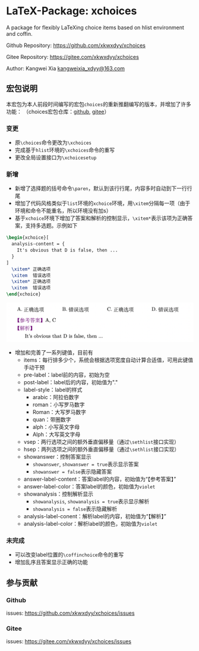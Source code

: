 # LaTeX-Package: xchoices

A package for flexibly LaTeXing choice items based on hlist environment and coffin.

Github Repository: https://github.com/xkwxdyy/xchoices

Gitee Repository: https://gitee.com/xkwxdyy/xchoices

Author: Kangwei Xia <kangweixia_xdyy@163.com>

## 宏包说明

本宏包为本人前段时间编写的宏包`choices`的重新推翻编写的版本，并增加了许多功能：
（choices宏包仓库：[github](https://github.com/xkwxdyy/xchoices), [gitee](https://gitee.com/xkwxdyy/xchoices)）

### 变更
- 原`\choices`命令更改为`\xchoices`
- 完成基于`hlist`环境的`\xchoices`命令的重写
- 更改全局设置接口为`\xchoicesetup`

### 新增
- 新增了选择题的括号命令`\paren`，默认到该行行尾，内容多时自动到下一行行尾
- 增加了代码风格类似于`list`环境的`xchoice`环境，用`\xitem`分隔每一项（由于环境和命令不能重名，所以环境没有加s）
- 基于`xchoice`环境下增加了答案和解析的控制显示，`\xitem*`表示该项为正确答案，支持多选题。示例如下
```tex
\begin{xchoice}[
  analysis-content = {
    It's obvious that D is false, then ...
  }
]
  \xitem* 正确选项
  \xitem  错误选项
  \xitem* 正确选项
  \xitem  错误选项
\end{xchoice}
```
![](https://raw.githubusercontent.com/xkwxdyy/image/main/postimage/image-hosting/20220129202249.png)
- 增加和完善了一系列键值，目前有
  - items：每行排多少个，系统会根据选项宽度自动计算合适值，可用此键值手动干预
  - pre-label：label前的内容，初始为空
  - post-label：label后的内容，初始值为"."
  - label-style：label的样式
    - arabic：阿拉伯数字
    - roman：小写罗马数字
    - Roman：大写罗马数字
    - quan：带圈数字
    - alph：小写英文字母
    - Alph：大写英文字母
  - vsep：两行选项之间的额外垂直偏移量（通过`\sethlist`接口实现）
  - hsep：两列选项之间的额外垂直偏移量（通过`\sethlist`接口实现）
  - showanswer：控制答案显示
    - `showanswer`, `showanswer = true`表示显示答案
    - `showanswer = false`表示隐藏答案
  - answer-label-content：答案label的内容，初始值为“【参考答案】”
  - answer-label-color：答案label的颜色，初始值为`violet`
  - showanalysis：控制解析显示
    - `showanalysis`, `showanalysis = true`表示显示解析
    - `showanalysis = false`表示隐藏解析
  - analysis-label-conent：解析label的内容，初始值为“【解析】”
  - analysis-label-color：解析label的颜色，初始值为`violet`

### 未完成
- 可以改变label位置的`\coffinchoice`命令的重写
- 增加乱序且答案显示正确的功能

## 参与贡献

### Github
issues: https://github.com/xkwxdyy/xchoices/issues

### Gitee
issues: https://gitee.com/xkwxdyy/xchoices/issues
